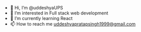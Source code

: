 - 👋 Hi, I’m @uddeshyaUPS
- 👀 I’m interested in Full stack web development
- 🌱 I’m currently learning React
- 📫 How to reach me uddeshyapratapsingh1999@gmail.com


